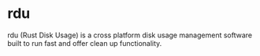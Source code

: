 # rdu
rdu (Rust Disk Usage) is a cross platform disk usage management software built to run fast and offer clean up functionality.
